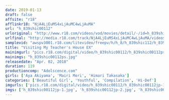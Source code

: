 ```yaml
---
date: 2019-01-13
draft: false
affsite: "r18"
afflinkr18: "NjA4LjEuMS4xLjAuMC4wLjAuMA"
url: "h_839shic00112"
urloriginal: "http://www.r18.com/videos/vod/movies/detail/-/id=h_839shic00112"
urlfinal: "http://media.r18.com/track/NjA4LjEuMS4xLjAuMC4wLjAuMA/videos/vod/movies/detail/-/id=h_839shic00112"
samplevid: "awspv3001.r18.com/litevideo/freepv/h/h_8/h_839shic112/h_839shic112_dmb_w.mp4"
title: "Visiting My Teacher's House EX"
mainimgurl: "pics.r18.com/digital/video/h_839shic00112/h_839shic00112ps.jpg"
mainimgs: "h_839shic00112ps.jpg"
releasedate: "Apr. 02, 2018"
duration: 119
productioncomp: "Adolscence.com"
girls: ['Aya Akiyama', 'Mairi Mori', 'Himari Takasaka']
categories: ['Beautiful Girl', 'Youthful', 'Compilation', 'Hi-Def']
imgurls: ['pics.r18.com/digital/video/h_839shic00112/h_839shic00112jp-1.jpg', 'pics.r18.com/digital/video/h_839shic00112/h_839shic00112jp-2.jpg', 'pics.r18.com/digital/video/h_839shic00112/h_839shic00112jp-3.jpg', 'pics.r18.com/digital/video/h_839shic00112/h_839shic00112jp-4.jpg', 'pics.r18.com/digital/video/h_839shic00112/h_839shic00112jp-5.jpg', 'pics.r18.com/digital/video/h_839shic00112/h_839shic00112jp-6.jpg', 'pics.r18.com/digital/video/h_839shic00112/h_839shic00112jp-7.jpg', 'pics.r18.com/digital/video/h_839shic00112/h_839shic00112jp-8.jpg', 'pics.r18.com/digital/video/h_839shic00112/h_839shic00112jp-9.jpg', 'pics.r18.com/digital/video/h_839shic00112/h_839shic00112jp-10.jpg', 'pics.r18.com/digital/video/h_839shic00112/h_839shic00112jp-11.jpg', 'pics.r18.com/digital/video/h_839shic00112/h_839shic00112jp-12.jpg', 'pics.r18.com/digital/video/h_839shic00112/h_839shic00112jp-13.jpg', 'pics.r18.com/digital/video/h_839shic00112/h_839shic00112jp-14.jpg', 'pics.r18.com/digital/video/h_839shic00112/h_839shic00112jp-15.jpg', 'pics.r18.com/digital/video/h_839shic00112/h_839shic00112jp-16.jpg', 'pics.r18.com/digital/video/h_839shic00112/h_839shic00112jp-17.jpg', 'pics.r18.com/digital/video/h_839shic00112/h_839shic00112jp-18.jpg', 'pics.r18.com/digital/video/h_839shic00112/h_839shic00112jp-19.jpg', 'pics.r18.com/digital/video/h_839shic00112/h_839shic00112jp-20.jpg']
imgs: ['h_839shic00112jp-1.jpg', 'h_839shic00112jp-2.jpg', 'h_839shic00112jp-3.jpg', 'h_839shic00112jp-4.jpg', 'h_839shic00112jp-5.jpg', 'h_839shic00112jp-6.jpg', 'h_839shic00112jp-7.jpg', 'h_839shic00112jp-8.jpg', 'h_839shic00112jp-9.jpg', 'h_839shic00112jp-10.jpg', 'h_839shic00112jp-11.jpg', 'h_839shic00112jp-12.jpg', 'h_839shic00112jp-13.jpg', 'h_839shic00112jp-14.jpg', 'h_839shic00112jp-15.jpg', 'h_839shic00112jp-16.jpg', 'h_839shic00112jp-17.jpg', 'h_839shic00112jp-18.jpg', 'h_839shic00112jp-19.jpg', 'h_839shic00112jp-20.jpg']
---
```

